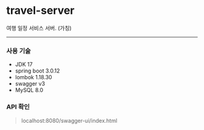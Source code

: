 # travel-server
여행 일정 서비스 서버. (가칭) 

----------------------------------

### 사용 기술
- JDK 17
- spring boot 3.0.12
- lombok 1.18.30
- swagger v3
- MySQL 8.0

### API 확인
> localhost:8080/swagger-ui/index.html

